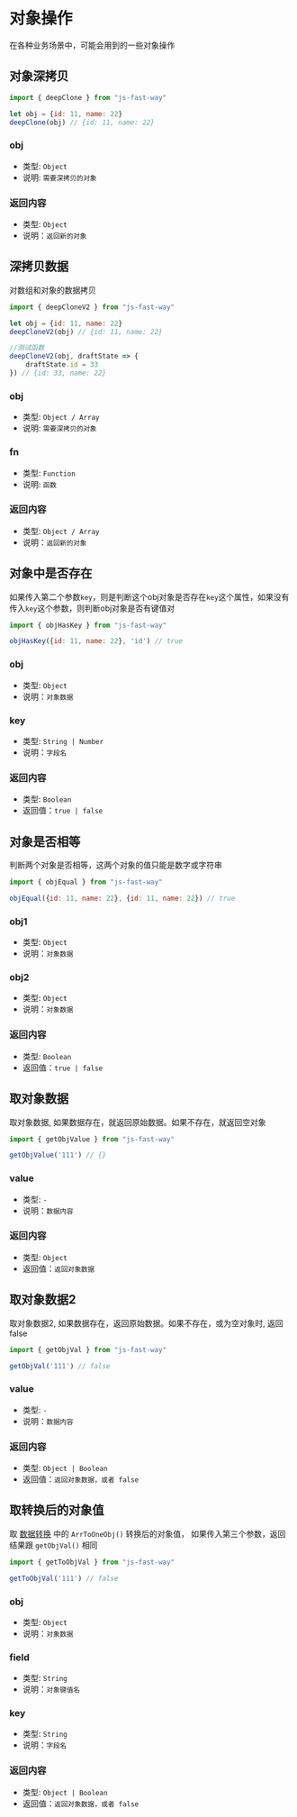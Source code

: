 # 对象操作

在各种业务场景中，可能会用到的一些对象操作

## 对象深拷贝

```javascript
import { deepClone } from "js-fast-way"

let obj = {id: 11, name: 22}
deepClone(obj) // {id: 11, name: 22}
```

### obj <Badge type="warning" text="必传参数" />

- 类型: `Object`
- 说明: `需要深拷贝的对象`

### 返回内容

- 类型: `Object`
- 说明：`返回新的对象`


## 深拷贝数据 <Badge type="warning" text="v0.2.2" />

对数组和对象的数据拷贝

```javascript
import { deepCloneV2 } from "js-fast-way"

let obj = {id: 11, name: 22}
deepCloneV2(obj) // {id: 11, name: 22}

//测试函数
deepCloneV2(obj, draftState => {
    draftState.id = 33
}) // {id: 33, name: 22}
```

### obj <Badge type="warning" text="必传参数" />

- 类型: `Object / Array`
- 说明: `需要深拷贝的对象`

### fn

- 类型: `Function`
- 说明: `函数`

### 返回内容

- 类型: `Object / Array`
- 说明：`返回新的对象`


## 对象中是否存在

如果传入第二个参数`key`，则是判断这个obj对象是否存在`key`这个属性，如果没有传入`key`这个参数，则判断obj对象是否有键值对

```javascript
import { objHasKey } from "js-fast-way"

objHasKey({id: 11, name: 22}, 'id') // true
```

### obj <Badge type="warning" text="必传参数" />

- 类型: `Object`
- 说明：`对象数据`

### key <Badge type="tip" text="非必传" />

- 类型: `String | Number`
- 说明：`字段名`

### 返回内容

- 类型: `Boolean`
- 返回值：`true | false`



## 对象是否相等

判断两个对象是否相等，这两个对象的值只能是数字或字符串

```javascript
import { objEqual } from "js-fast-way"

objEqual({id: 11, name: 22}, {id: 11, name: 22}) // true
```

### obj1 <Badge type="warning" text="必传参数" />

- 类型: `Object`
- 说明：`对象数据`

### obj2 <Badge type="warning" text="必传参数" />

- 类型: `Object`
- 说明：`对象数据`

### 返回内容

- 类型: `Boolean`
- 返回值：`true | false`



## 取对象数据

取对象数据, 如果数据存在，就返回原始数据。如果不存在，就返回空对象

```javascript
import { getObjValue } from "js-fast-way"

getObjValue('111') // {}
```

### value <Badge type="warning" text="必传参数" />

- 类型: `-`
- 说明：`数据内容`

### 返回内容

- 类型: `Object`
- 返回值：`返回对象数据`



## 取对象数据2

取对象数据2, 如果数据存在，返回原始数据。如果不存在，或为空对象时, 返回false

```javascript
import { getObjVal } from "js-fast-way"

getObjVal('111') // false
```

### value <Badge type="warning" text="必传参数" />

- 类型: `-`
- 说明：`数据内容`

### 返回内容

- 类型: `Object | Boolean`
- 返回值：`返回对象数据，或者 false`



## 取转换后的对象值

取 [数据转换](/api/to#数组转对象) 中的 `ArrToOneObj()` 转换后的对象值， 如果传入第三个参数，返回结果跟 `getObjVal()` 相同

```javascript
import { getToObjVal } from "js-fast-way"

getToObjVal('111') // false
```

### obj <Badge type="warning" text="必传参数" />

- 类型: `Object`
- 说明：`对象数据`

### field <Badge type="warning" text="必传参数" />

- 类型: `String`
- 说明：`对象键值名`

### key <Badge type="tip" text="非必传" />

- 类型: `String`
- 说明：`字段名`

### 返回内容

- 类型: `Object | Boolean`
- 返回值：`返回对象数据，或者 false`

